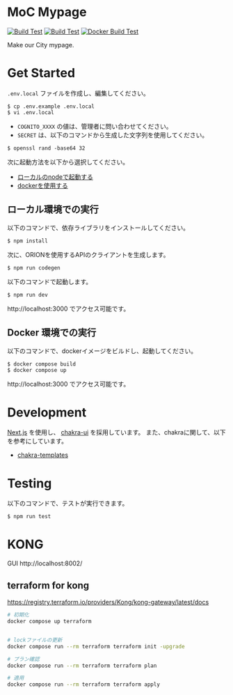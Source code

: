 # MoC Mypage

[![Build Test](https://github.com/makeOurCity/moc-mypage/actions/workflows/build.yml/badge.svg)](https://github.com/makeOurCity/moc-mypage/actions/workflows/build.yml) [![Build Test](https://github.com/makeOurCity/moc-mypage/actions/workflows/build.yml/badge.svg)](https://github.com/makeOurCity/moc-mypage/actions/workflows/build.yml) [![Docker Build Test](https://github.com/makeOurCity/moc-mypage/actions/workflows/docker_build.yml/badge.svg)](https://github.com/makeOurCity/moc-mypage/actions/workflows/docker_build.yml)

Make our City mypage.
# Get Started

`.env.local` ファイルを作成し、編集してください。

```console
$ cp .env.example .env.local
$ vi .env.local
```

- `COGNITO_XXXX` の値は、管理者に問い合わせてください。
- `SECRET` は、以下のコマンドから生成した文字列を使用してください。

```console
$ openssl rand -base64 32
```

次に起動方法を以下から選択してください。

- [ローカルのnodeで起動する](#ローカル環境での実行)
- [dockerを使用する](#docker-環境での実行)

## ローカル環境での実行

以下のコマンドで、依存ライブラリをインストールしてください。

```console
$ npm install
```

次に、ORIONを使用するAPIのクライアントを生成します。

```console
$ npm run codegen
```

以下のコマンドで起動します。

```console
$ npm run dev
```

http://localhost:3000 でアクセス可能です。

## Docker 環境での実行

以下のコマンドで、dockerイメージをビルドし、起動してください。

```console
$ docker compose build
$ docker compose up
```

http://localhost:3000 でアクセス可能です。


# Development

[Next.js](https://nextjs.org/) を使用し、 [chakra-ui](https://chakra-ui.com/) を採用しています。
また、chakraに関して、以下を参考にしています。

- [chakra-templates](https://chakra-templates.dev/)

# Testing

以下のコマンドで、テストが実行できます。

```console
$ npm run test
```

# KONG

GUI http://localhost:8002/

## terraform for kong

https://registry.terraform.io/providers/Kong/kong-gateway/latest/docs

```bash
# 初期化
docker compose up terraform


# lockファイルの更新
docker compose run --rm terraform terraform init -upgrade

# プラン確認
docker compose run --rm terraform terraform plan

# 適用
docker compose run --rm terraform terraform apply
```
